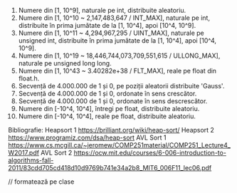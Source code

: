 1. Numere din [1, 10^9], naturale pe int, distribuite aleatoriu.
2. Numere din [1, 10^10 ~ 2,147,483,647 / INT_MAX], naturale pe int, distribuite în prima jumătate de la [1, 10^4], apoi [10^4, 10^9].
3. Numere din [1, 10^11 ~ 4,294,967,295 / UINT_MAX], naturale pe unsigned int, distribuite în prima jumătate de la [1, 10^4], apoi [10^4, 10^9].
4. Numere din [1, 10^19 ~ 18,446,744,073,709,551,615 / ULLONG_MAX], naturale pe unsigned long long.
5. Numere din [1, 10^43 ~ 3.40282e+38 / FLT_MAX], reale pe float din float.h.
6. Secvență de 4.000.000 de 1 și 0, pe poziții aleatorii distribuite 'Gauss'.
7. Secvență de 4.000.000 de 1 și 0, ordonate în sens crescător.
8. Secvență de 4.000.000 de 1 și 0, ordonate în sens descrescător.
9. Numere din [-10^4, 10^4], întregi pe float, distribuite aleatoriu.
10. Numere din [-10^4, 10^4], reale pe float, distribuite aleatoriu.


Bibliografie:
Heapsort 1 https://brilliant.org/wiki/heap-sort/
Heapsort 2 https://www.programiz.com/dsa/heap-sort
AVL Sort 1 https://www.cs.mcgill.ca/~jeromew/COMP251material/COMP251_Lecture4_W2017.pdf
AVL Sort 2 https://ocw.mit.edu/courses/6-006-introduction-to-algorithms-fall-2011/83cdd705cd418d10d9769b741e34a2b8_MIT6_006F11_lec06.pdf

// formatează pe clase